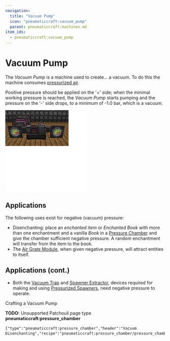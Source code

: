 ```yaml
---
navigation:
  title: "Vacuum Pump"
  icon: "pneumaticcraft:vacuum_pump"
  parent: pneumaticcraft:machines.md
item_ids:
  - pneumaticcraft:vacuum_pump
---
```


# Vacuum Pump

The *Vacuum Pump* is a machine used to create... a vacuum. To do this the machine consumes [pressurized air](../base_concepts/pressure.md).

Positive pressure should be applied on the <Color hex="#0c0">'+' side</Color>; when the minimal working pressure is reached, the *Vacuum Pump* starts pumping and the pressure on the <Color hex="#c00">'-' side</Color> drops, to a minimum of -1.0 bar, which is a vacuum.



![](vacuum_pump.png)

## Applications

The following uses exist for negative (vacuum) pressure:
- Disenchanting: place an *enchanted item* or *Enchanted Book* with more than one enchantment and a vanilla *Book* in a [Pressure Chamber](../manufacturing/pressure_chamber.md) and give the chamber sufficient negative pressure. A random enchantment will transfer from the item to the book.
- The [Air Grate Module](../tubes/air_grate_module.md), when given negative pressure, will attract entities to itself.

## Applications (cont.)


- Both the [Vacuum Trap](../spawning/vacuum_trap.md) and [Spawner Extractor](../spawning/spawner_extractor.md), devices required for making and using [Pressurized Spawners](../spawning/pressurized_spawner.md), need negative pressure to operate.

Crafting a Vacuum Pump

<Recipe id="pneumaticcraft:vacuum_pump" />

**TODO:** Unsupported Patchouli page type **pneumaticcraft:pressure_chamber**

```
{"type":"pneumaticcraft:pressure_chamber","header":"Vacuum Disenchanting","recipe":"pneumaticcraft:pressure_chamber/pressure_chamber_disenchanting"}
```

